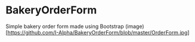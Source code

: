 # BakeryOrderForm

Simple bakery order form made using Bootstrap
(image)[https://github.com/I-Alpha/BakeryOrderForm/blob/master/OrderForm.jpg]
